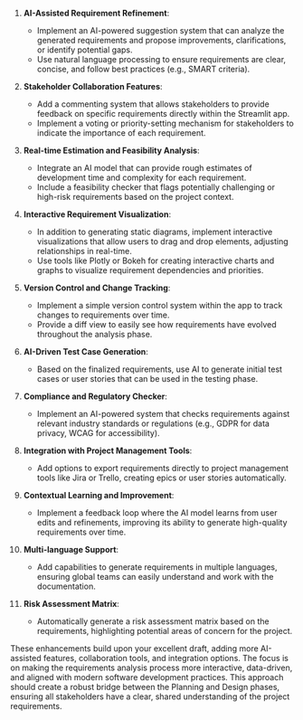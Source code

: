 
1. **AI-Assisted Requirement Refinement**:
   - Implement an AI-powered suggestion system that can analyze the generated requirements and propose improvements, clarifications, or identify potential gaps.
   - Use natural language processing to ensure requirements are clear, concise, and follow best practices (e.g., SMART criteria).

2. **Stakeholder Collaboration Features**:
   - Add a commenting system that allows stakeholders to provide feedback on specific requirements directly within the Streamlit app.
   - Implement a voting or priority-setting mechanism for stakeholders to indicate the importance of each requirement.

3. **Real-time Estimation and Feasibility Analysis**:
   - Integrate an AI model that can provide rough estimates of development time and complexity for each requirement.
   - Include a feasibility checker that flags potentially challenging or high-risk requirements based on the project context.

4. **Interactive Requirement Visualization**:
   - In addition to generating static diagrams, implement interactive visualizations that allow users to drag and drop elements, adjusting relationships in real-time.
   - Use tools like Plotly or Bokeh for creating interactive charts and graphs to visualize requirement dependencies and priorities.

5. **Version Control and Change Tracking**:
   - Implement a simple version control system within the app to track changes to requirements over time.
   - Provide a diff view to easily see how requirements have evolved throughout the analysis phase.

6. **AI-Driven Test Case Generation**:
   - Based on the finalized requirements, use AI to generate initial test cases or user stories that can be used in the testing phase.

7. **Compliance and Regulatory Checker**:
   - Implement an AI-powered system that checks requirements against relevant industry standards or regulations (e.g., GDPR for data privacy, WCAG for accessibility).

8. **Integration with Project Management Tools**:
   - Add options to export requirements directly to project management tools like Jira or Trello, creating epics or user stories automatically.

9. **Contextual Learning and Improvement**:
   - Implement a feedback loop where the AI model learns from user edits and refinements, improving its ability to generate high-quality requirements over time.

10. **Multi-language Support**:
    - Add capabilities to generate requirements in multiple languages, ensuring global teams can easily understand and work with the documentation.

11. **Risk Assessment Matrix**:
    - Automatically generate a risk assessment matrix based on the requirements, highlighting potential areas of concern for the project.

These enhancements build upon your excellent draft, adding more AI-assisted features, collaboration tools, and integration options. The focus is on making the requirements analysis process more interactive, data-driven, and aligned with modern software development practices. This approach should create a robust bridge between the Planning and Design phases, ensuring all stakeholders have a clear, shared understanding of the project requirements.